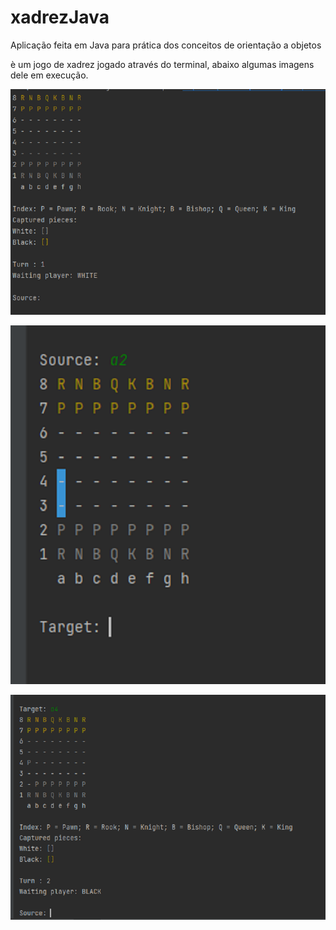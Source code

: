 # xadrezJava

Aplicação feita em Java para prática dos conceitos de orientação a objetos

è um jogo de xadrez jogado através do terminal, abaixo algumas imagens dele em execução.

![alt text](https://github.com/RicardoArielSouza/xadrezJava/blob/main/src/xadrez1.png)

![alt text](https://github.com/RicardoArielSouza/xadrezJava/blob/main/src/xadrez2.png)

![alt text](https://github.com/RicardoArielSouza/xadrezJava/blob/main/src/xadrez3.png)
